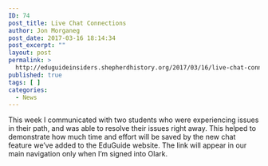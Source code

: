 ```yaml
---
ID: 74
post_title: Live Chat Connections
author: Jon Morganeg
post_date: 2017-03-16 18:14:34
post_excerpt: ""
layout: post
permalink: >
  http://eduguideinsiders.shepherdhistory.org/2017/03/16/live-chat-connections/
published: true
tags: [ ]
categories:
  - News
---
```

This week I communicated with two students who were experiencing issues in their path, and was able to resolve their issues right away. This helped to demonstrate how much time and effort will be saved by the new chat feature we’ve added to the EduGuide website. The link will appear in our main navigation only when I’m signed into Olark.